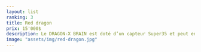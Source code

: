 ```yaml
---
layout: list
ranking: 3
title: Red dragon
prix: 15'000$
description: Le DRAGON-X BRAIN est doté d’un capteur Super35 et peut enregistrer et enregistrer à une vitesse de 5K non rognée jusqu’à 96 images par seconde. Le kit comprend l'objectif Sigma Art Sigma 18-35mm f / 1.8 DC HSM et une monture EF en aluminium Canon avec des contacts électriques transmettant des métadonnées et permettant le contrôle électronique des objectifs à monture EF. Le module d'extension V-lock inclus vous permet d'alimenter la caméra et fournit des sorties HDMI et SDI, ainsi que d'autres interfaces.
image: "assets/img/red-dragon.jpg"
---
```

